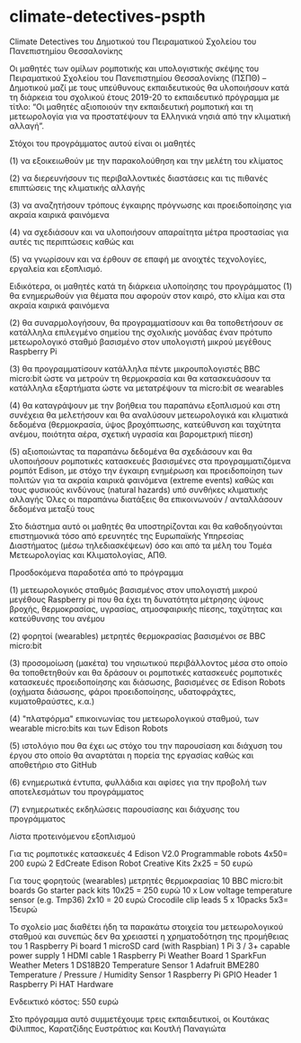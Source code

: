 # climate-detectives-pspth
Climate Detectives του Δημοτικού του Πειραματικού Σχολείου του Πανεπιστημίου Θεσσαλονίκης

Οι μαθητές των ομίλων ρομποτικής και υπολογιστικής σκέψης του Πειραματικού Σχολείου του Πανεπιστημίου Θεσσαλονίκης (ΠΣΠΘ) – Δημοτικού 
μαζί με τους υπεύθυνους εκπαιδευτικούς θα υλοποιήσουν κατά τη διάρκεια του σχολικού έτους 2019-20 το εκπαιδευτικό πρόγραμμα με τίτλο:
“Οι μαθητές αξιοποιούν την εκπαιδευτική ρομποτική και τη μετεωρολογία για να προστατέψουν τα Ελληνικά νησιά από την κλιματική αλλαγή”. 

Στόχοι του προγράμματος αυτού είναι οι μαθητές

(1) να εξοικειωθούν με την παρακολούθηση και την μελέτη του κλίματος

(2) να διερευνήσουν τις περιβαλλοντικές διαστάσεις και τις πιθανές επιπτώσεις της κλιματικής αλλαγής

(3) να αναζητήσουν τρόπους έγκαιρης πρόγνωσης και προειδοποίησης για ακραία καιρικά φαινόμενα

(4) να σχεδιάσουν και να υλοποιήσουν απαραίτητα μέτρα προστασίας για αυτές τις περιπτώσεις καθώς και 

(5) να γνωρίσουν και να έρθουν σε επαφή με ανοιχτές τεχνολογίες, εργαλεία και εξοπλισμό. 


Ειδικότερα, οι μαθητές κατά τη διάρκεια υλοποίησης του προγράμματος
(1) θα ενημερωθούν για θέματα που αφορούν στον καιρό, στο κλίμα και στα ακραία καιρικά φαινόμενα

(2) θα συναρμολογήσουν, θα προγραμματίσουν και θα τοποθετήσουν σε κατάλληλα επιλεγμένο σημείου της σχολικής μονάδας έναν πρότυπο μετεωρολογικό σταθμό βασισμένο στον υπολογιστή μικρού μεγέθους Raspberry Pi 

(3) θα προγραμματίσουν κατάλληλα πέντε μικρουπολογιστές BBC micro:bit ώστε να μετρούν τη θερμοκρασία και θα κατασκευάσουν τα κατάλληλα εξαρτήματα ώστε να μετατρέψουν τα micro:bit σε wearables

(4) θα καταγράψουν με την βοήθεια του παραπάνω εξοπλισμού και στη συνέχεια θα μελετήσουν και θα αναλύσουν μετεωρολογικά και κλιματικά δεδομένα (θερμοκρασία, ύψος βροχόπτωσης, κατεύθυνση και ταχύτητα ανέμου, ποιότητα αέρα, σχετική υγρασία και βαρομετρική πίεση)

(5) αξιοποιώντας τα παραπάνω δεδομένα θα σχεδιάσουν και θα υλοποιήσουν ρομποτικές κατασκευές βασισμένες στα προγραμματιζόμενα ρομπότ Edison, με στόχο την έγκαιρη ενημέρωση και προειδοποίηση των πολιτών για τα ακραία καιρικά φαινόμενα (extreme events) καθώς και τους φυσικούς κινδύνους (natural hazards) υπό συνθήκες κλιματικής αλλαγής
Όλες οι παραπάνω διατάξεις θα επικοινωνούν / ανταλλάσουν δεδομένα μεταξύ τους

Στο διάστημα αυτό οι μαθητές θα υποστηρίζονται και θα καθοδηγούνται επιστημονικά τόσο από ερευνητές της Ευρωπαϊκής Υπηρεσίας Διαστήματος (μέσω τηλεδιασκέψεων) όσο και από τα μέλη του Τομέα Μετεωρολογίας και Κλιματολογίας, ΑΠΘ.
 
Προσδοκόμενα παραδοτέα από το πρόγραμμα

(1) μετεωρολογικός σταθμός βασισμένος στον υπολογιστή μικρού μεγέθους Raspberry pi που θα έχει τη δυνατότητα μέτρησης ύψους βροχής, θερμοκρασίας, υγρασίας, ατμοσφαιρικής πίεσης, ταχύτητας και κατεύθυνσης του ανέμου

(2) φορητοί (wearables) μετρητές θερμοκρασίας βασισμένοι σε BBC micro:bit

(3) προσομοίωση (μακέτα) του νησιωτικού περιβάλλοντος μέσα στο οποίο θα τοποθετηθούν και θα δράσουν οι ρομποτικές κατασκευές 
ρομποτικές κατασκευές προειδοποίησης και διάσωσης, βασισμένες σε Edison Robots (οχήματα διάσωσης, φάροι προειδοποίησης, υδατοφράχτες, κυματοθραύστες, κ.α.)

(4) "πλατφόρμα" επικοινωνίας του μετεωρολογικού σταθμού, των wearable micro:bits και των Edison Robots

(5) ιστολόγιο που θα έχει ως στόχο του την παρουσίαση και διάχυση του έργου στο οποίο θα αναρτάται η πορεία της εργασίας καθώς και αποθετήριο στο GitHub

(6) ενημερωτικά έντυπα, φυλλάδια και αφίσες για την προβολή των αποτελεσμάτων του προγράμματος

(7) ενημερωτικές εκδηλώσεις παρουσίασης και διάχυσης του προγράμματος

Λίστα προτεινόμενου εξοπλισμού
 
Για τις ρομποτικές κατασκευές
4 Edison V2.0 Programmable robots 4x50= 200 ευρώ
2 EdCreate Edison Robot Creative Kits 2x25 = 50 ευρώ

Για τους φορητούς (wearables) μετρητές θερμοκρασίας
10 BBC micro:bit boards Go starter pack kits 10x25 = 250 ευρώ
10 x Low voltage temperature sensor (e.g. Tmp36) 2x10 = 20 ευρώ
Crocodile clip leads 5 x 10packs 5x3= 15ευρώ

Το σχολείο μας διαθέτει ήδη τα παρακάτω στοιχεία του μετεωρολογικού σταθμού και συνεπώς δεν θα χρειαστεί η χρηματοδότηση της προμήθειας του
1 Raspberry Pi board
1 microSD card (with Raspbian)
1 Pi 3 / 3+ capable power supply
1 HDMI cable
1 Raspberry Pi Weather Board
1 SparkFun Weather Meters
1 DS18B20 Temperature Sensor
1 Adafruit BME280 Temperature / Pressure / Humidity Sensor
1 Raspberry Pi GPIO Header
1 Raspberry Pi HAT Hardware

Ενδεικτικό κόστος: 550 ευρώ

Στο πρόγραμμα αυτό συμμετέχουμε τρεις εκπαιδευτικοί, οι Κουτάκας Φίλιππος, Καρατζίδης Ευστράτιος και Κουτλή Παναγιώτα
